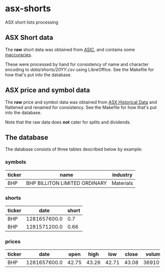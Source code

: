# asx-shorts
ASX short lists processing

## ASX Short data

The **raw** short data was obtained from
[ASIC](https://asic.gov.au/regulatory-resources/markets/short-selling/short-selling-reports-notice/), and
contains some [inaccuracies](https://asic.gov.au/regulatory-resources/markets/short-selling/short-selling-reports-notice/).

These were processed by hand for consistency of name and character encoding to _data/shorts/20YY.csv_ using LibreOffice.  See the Makefile for how that's put
into the database.

## ASX price and symbol data

The **raw** price and symbol data was obtained from
[ASX Historical Data](https://www.asxhistoricaldata.com/archive/) and flattened
and renamed for consistency. See the Makefile for how that's put into the
database.

Note that the raw data does **not** cater for splits and dividends.

## The database

The database consists of three tables described below by example:

### symbols
ticker | name | industry
------ | ---- | ---
BHP    | BHP BILLITON LIMITED ORDINARY | Materials

### shorts
ticker | date | short
------ | ---- | -------
BHP    | 1281657600.0 | 0.7
BHP    | 1281571200.0 | 0.66

### prices
ticker | date | open | high | low | close | volume
------ | ---- | ---- | ---- | --- | ----- | ------
BHP    | 1281657600.0 | 42.75 | 43.26 | 42.71 | 43.08 | 3691070
